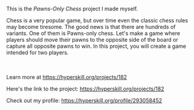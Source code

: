 This is the *Pawns-Only Chess* project I made myself.


<p>Chess is a very popular game, but over time even the classic chess rules may become tiresome. The good news is that there are hundreds of variants. One of them is Pawns-only chess. Let's make a game where players should move their pawns to the opposite side of the board or capture all opposite pawns to win. In this project, you will create a game intended for two players.</p><br/><br/>Learn more at <a href="https://hyperskill.org/projects/182?utm_source=ide&utm_medium=ide&utm_campaign=ide&utm_content=project-card">https://hyperskill.org/projects/182</a>

Here's the link to the project: https://hyperskill.org/projects/182

Check out my profile: https://hyperskill.org/profile/293058452